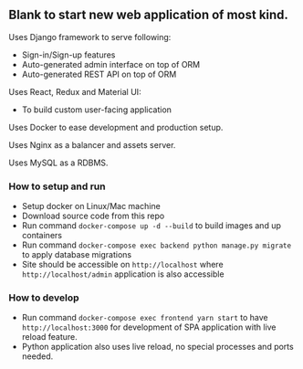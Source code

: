 ## Blank to start new web application of most kind.

Uses Django framework to serve following:
* Sign-in/Sign-up features
* Auto-generated admin interface on top of ORM
* Auto-generated REST API on top of ORM

Uses React, Redux and Material UI:
* To build custom user-facing application

Uses Docker to ease development and production setup.

Uses Nginx as a balancer and assets server.

Uses MySQL as a RDBMS.

### How to setup and run
* Setup docker on Linux/Mac machine
* Download source code from this repo
* Run command ```docker-compose up -d --build``` to build images and up containers
* Run command ```docker-compose exec backend python manage.py migrate``` to apply database migrations
* Site should be accessible on ```http://localhost``` where ```http://localhost/admin``` application is also accessible

### How to develop
* Run command ```docker-compose exec frontend yarn start``` to have ```http://localhost:3000``` for development of SPA application with live reload feature.
* Python application also uses live reload, no special processes and ports needed.
